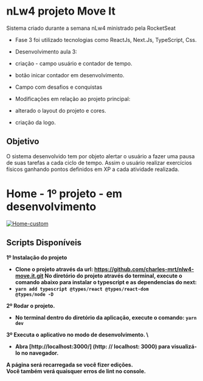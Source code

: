 # nLw4 projeto Move It

Sistema criado durante a semana nLw4 ministrado pela RocketSeat
 - Fase 3 foi utilizado tecnologias como ReactJs, Next.Js, TypeScript, Css.
 
 - Desenvolvimento aula 3:
  -  criação - campo usuário e contador de tempo.
  -  botão inicar contador em desenvolvimento.
  -  Campo com desafios e conquistas
 
 - Modificações em relação ao projeto principal:
  - alterado o layout do projeto e cores.
  - criação da logo.

## Objetivo
O sistema desenvolvido tem por objeto alertar o usuário a fazer uma pausa de suas tarefas a cada ciclo de tempo. Assim o usuário realizar exercícios físicos ganhando pontos definidos em XP a cada atividade realizada.


<p align="center"><h1>Home - 1º projeto - em desenvolvimento</h1>
  <a href="https://nlw4-move-it-charles-mrt.vercel.app/"><img src="https://i.ibb.co/cLb2KGt/Home-custom.jpg" alt="Home-custom" border="0"></a>
</p>

## Scripts Disponíveis

<strong> 1º </srtong>Instalação do projeto 
- Clone o projeto através da url: https://github.com/charles-mrt/nlw4-move.it.git
No diretório do projeto através do terminal, execute o comando abaixo para instalar o typescript e as dependencias do next:
- <strong> <code>yarn add typescript @types/react @types/react-dom @types/node -D</code></strong>

<strong> 2º </srtong>Rodar o projeto.
- No terminal dentro do diretório da aplicação, execute o comando:
<strong> <code>yarn dev</code></strong>

<strong> 3º </srtong>Executa o aplicativo no modo de desenvolvimento. \
- Abra [http://localhost:3000/] (http: // localhost: 3000) para visualizá-lo no navegador.


A página será recarregada se você fizer edições. \
Você também verá quaisquer erros de lint no console.


